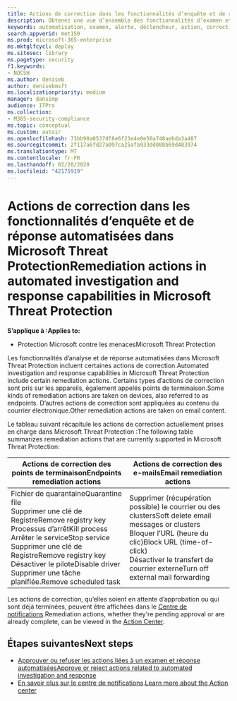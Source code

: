 ```yaml
---
title: Actions de correction dans les fonctionnalités d’enquête et de réponse automatisées dans Microsoft Threat Protection
description: Obtenez une vue d’ensemble des fonctionnalités d’examen et réponses automatisés dans Protection Microsoft contre les menaces
keywords: automatisation, examen, alerte, déclencheur, action, correction
search.appverid: met150
ms.prod: microsoft-365-enterprise
ms.mktglfcycl: deploy
ms.sitesec: library
ms.pagetype: security
f1.keywords:
- NOCSH
ms.author: deniseb
author: denisebmsft
ms.localizationpriority: medium
manager: dansimp
audience: ITPro
ms.collection:
- M365-security-compliance
ms.topic: conceptual
ms.custom: autoir
ms.openlocfilehash: 73bb90a0537df8e6f23e4e0e50a748aebda3a487
ms.sourcegitcommit: 2f117a6fd27a097ca25afa933dd088b69d483974
ms.translationtype: MT
ms.contentlocale: fr-FR
ms.lasthandoff: 02/20/2020
ms.locfileid: "42175919"
---
```

# <a name="remediation-actions-in-automated-investigation-and-response-capabilities-in-microsoft-threat-protection"></a><span data-ttu-id="b0158-104">Actions de correction dans les fonctionnalités d’enquête et de réponse automatisées dans Microsoft Threat Protection</span><span class="sxs-lookup"><span data-stu-id="b0158-104">Remediation actions in automated investigation and response capabilities in Microsoft Threat Protection</span></span>

<span data-ttu-id="b0158-105">**S’applique à :**</span><span class="sxs-lookup"><span data-stu-id="b0158-105">**Applies to:**</span></span>
- <span data-ttu-id="b0158-106">Protection Microsoft contre les menaces</span><span class="sxs-lookup"><span data-stu-id="b0158-106">Microsoft Threat Protection</span></span>

<span data-ttu-id="b0158-107">Les fonctionnalités d’analyse et de réponse automatisées dans Microsoft Threat Protection incluent certaines actions de correction.</span><span class="sxs-lookup"><span data-stu-id="b0158-107">Automated investigation and response capabilities in Microsoft Threat Protection include certain remediation actions.</span></span> <span data-ttu-id="b0158-108">Certains types d’actions de correction sont pris sur les appareils, également appelés points de terminaison.</span><span class="sxs-lookup"><span data-stu-id="b0158-108">Some kinds of remediation actions are taken on devices, also referred to as endpoints.</span></span> <span data-ttu-id="b0158-109">D’autres actions de correction sont appliquées au contenu du courrier électronique.</span><span class="sxs-lookup"><span data-stu-id="b0158-109">Other remediation actions are taken on email content.</span></span>

<span data-ttu-id="b0158-110">Le tableau suivant récapitule les actions de correction actuellement prises en charge dans Microsoft Threat Protection :</span><span class="sxs-lookup"><span data-stu-id="b0158-110">The following table summarizes remediation actions that are currently supported in Microsoft Threat Protection:</span></span> 

|<span data-ttu-id="b0158-111">Actions de correction des points de terminaison</span><span class="sxs-lookup"><span data-stu-id="b0158-111">Endpoints remediation actions</span></span>  |<span data-ttu-id="b0158-112">Actions de correction des e-mails</span><span class="sxs-lookup"><span data-stu-id="b0158-112">Email remediation actions</span></span>  |
|---------|---------|
|<span data-ttu-id="b0158-113">Fichier de quarantaine</span><span class="sxs-lookup"><span data-stu-id="b0158-113">Quarantine file</span></span><br/><span data-ttu-id="b0158-114">Supprimer une clé de Registre</span><span class="sxs-lookup"><span data-stu-id="b0158-114">Remove registry key</span></span><br/><span data-ttu-id="b0158-115">Processus d’arrêt</span><span class="sxs-lookup"><span data-stu-id="b0158-115">Kill process</span></span> <br/><span data-ttu-id="b0158-116">Arrêter le service</span><span class="sxs-lookup"><span data-stu-id="b0158-116">Stop service</span></span> <br/><span data-ttu-id="b0158-117">Supprimer une clé de Registre</span><span class="sxs-lookup"><span data-stu-id="b0158-117">Remove registry key</span></span> <br/><span data-ttu-id="b0158-118">Désactiver le pilote</span><span class="sxs-lookup"><span data-stu-id="b0158-118">Disable driver</span></span> <br/><span data-ttu-id="b0158-119">Supprimer une tâche planifiée.</span><span class="sxs-lookup"><span data-stu-id="b0158-119">Remove scheduled task</span></span>      |<span data-ttu-id="b0158-120">Supprimer (récupération possible) le courrier ou des clusters</span><span class="sxs-lookup"><span data-stu-id="b0158-120">Soft delete email messages or clusters</span></span><br/><span data-ttu-id="b0158-121">Bloquer l’URL (heure du clic)</span><span class="sxs-lookup"><span data-stu-id="b0158-121">Block URL (time-of-click)</span></span><br/><span data-ttu-id="b0158-122">Désactiver le transfert de courrier externe</span><span class="sxs-lookup"><span data-stu-id="b0158-122">Turn off external mail forwarding</span></span>          |

<span data-ttu-id="b0158-123">Les actions de correction, qu’elles soient en attente d’approbation ou qui sont déjà terminées, peuvent être affichées dans le [Centre de notifications](https://docs.microsoft.com/microsoft-365/security/mtp/mtp-action-center).</span><span class="sxs-lookup"><span data-stu-id="b0158-123">Remediation actions, whether they're pending approval or are already complete, can be viewed in the [Action Center](https://docs.microsoft.com/microsoft-365/security/mtp/mtp-action-center).</span></span>

## <a name="next-steps"></a><span data-ttu-id="b0158-124">Étapes suivantes</span><span class="sxs-lookup"><span data-stu-id="b0158-124">Next steps</span></span>

- [<span data-ttu-id="b0158-125">Approuver ou refuser les actions liées à un examen et réponse automatisées</span><span class="sxs-lookup"><span data-stu-id="b0158-125">Approve or reject actions related to automated investigation and response</span></span>](https://docs.microsoft.com/microsoft-365/security/mtp/mtp-autoir-actions)
- <span data-ttu-id="b0158-126">[En savoir plus sur le centre de notifications](https://docs.microsoft.com/microsoft-365/security/mtp/mtp-action-center).</span><span class="sxs-lookup"><span data-stu-id="b0158-126">[Learn more about the Action center](https://docs.microsoft.com/microsoft-365/security/mtp/mtp-action-center)</span></span>
